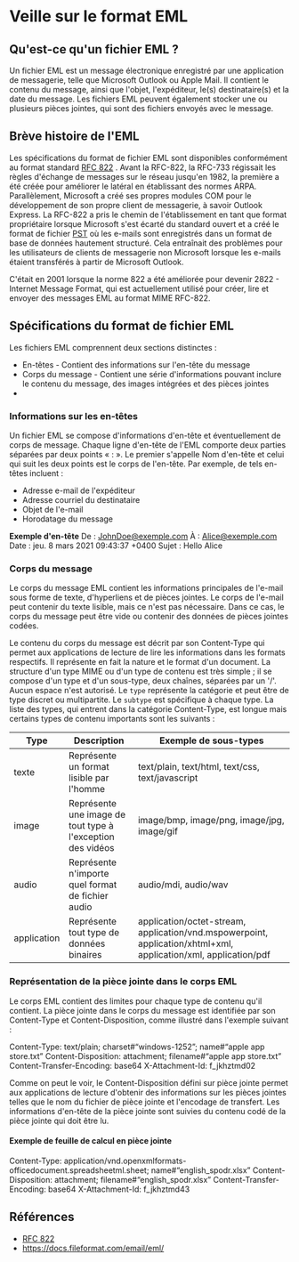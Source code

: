 # Veille sur le format EML
## Qu'est-ce qu'un fichier EML ?

Un fichier EML est un message électronique enregistré par une application de messagerie, telle que Microsoft Outlook ou Apple Mail. Il contient le contenu du message, ainsi que l'objet, l'expéditeur, le(s) destinataire(s) et la date du message. Les fichiers EML peuvent également stocker une ou plusieurs pièces jointes, qui sont des fichiers envoyés avec le message.

## Brève histoire de l'EML
Les spécifications du format de fichier EML sont disponibles conformément au format standard [RFC 822](http://www.ietf.org/rfc/rfc0822.txt) . Avant la RFC-822, la RFC-733 régissait les règles d'échange de messages sur le réseau jusqu'en 1982, la première a été créée pour améliorer le latéral en établissant des normes ARPA. Parallèlement, Microsoft a créé ses propres modules COM pour le développement de son propre client de messagerie, à savoir Outlook Express. La RFC-822 a pris le chemin de l'établissement en tant que format propriétaire lorsque Microsoft s'est écarté du standard ouvert et a créé le format de fichier [PST](https://docs.fileformat.com/email/pst/) où les e-mails sont enregistrés dans un format de base de données hautement structuré. Cela entraînait des problèmes pour les utilisateurs de clients de messagerie non Microsoft lorsque les e-mails étaient transférés à partir de Microsoft Outlook.

C'était en 2001 lorsque la norme 822 a été améliorée pour devenir 2822 - Internet Message Format, qui est actuellement utilisé pour créer, lire et envoyer des messages EML au format MIME RFC-822.

## Spécifications du format de fichier EML[](https://docs.fileformat.com/email/eml/#eml-file-format-specifications)

Les fichiers EML comprennent deux sections distinctes :

-   En-têtes - Contient des informations sur l'en-tête du message
-   Corps du message - Contient une série d'informations pouvant inclure le contenu du message, des images intégrées et des pièces jointes
- 
### Informations sur les en-têtes[](https://docs.fileformat.com/email/eml/#headers-information)

Un fichier EML se compose d'informations d'en-tête et éventuellement de corps de message. Chaque ligne d'en-tête de l'EML comporte deux parties séparées par deux points « : ». Le premier s'appelle Nom d'en-tête et celui qui suit les deux points est le corps de l'en-tête. Par exemple, de tels en-têtes incluent :

-   Adresse e-mail de l'expéditeur
-   Adresse courriel du destinataire
-   Objet de l'e-mail
-   Horodatage du message

**Exemple d'en-tête**
De : [JohnDoe@exemple.com](mailto:JohnDoe@exemple.com)
À : [Alice@exemple.com](mailto:Alice@exemple.com)
Date : jeu. 8 mars 2021 09:43:37 +0400
Sujet : Hello Alice

### Corps du message
Le corps du message EML contient les informations principales de l'e-mail sous forme de texte, d'hyperliens et de pièces jointes. Le corps de l'e-mail peut contenir du texte lisible, mais ce n'est pas nécessaire. Dans ce cas, le corps du message peut être vide ou contenir des données de pièces jointes codées.

Le contenu du corps du message est décrit par son Content-Type qui permet aux applications de lecture de lire les informations dans les formats respectifs. Il représente en fait la nature et le format d'un document. La structure d'un type MIME ou d'un type de contenu est très simple ; il se compose d'un type et d'un sous-type, deux chaînes, séparées par un '/'. Aucun espace n'est autorisé. Le `type` représente la catégorie et peut être de type discret ou multipartite. Le `subtype` est spécifique à chaque type. La liste des types, qui entrent dans la catégorie Content-Type, est longue mais certains types de contenu importants sont les suivants :

|Type            |Description                    |Exemple de sous-types        |
|----------------|-------------------------------|-----------------------------|
|texte           |Représente un format lisible par l'homme|text/plain, text/html, text/css, text/javascript            |
|image           |Représente une image de tout type à l'exception des vidéos |image/bmp, image/png, image/jpg, image/gif|
|audio           |Représente n'importe quel format de fichier audio|audio/mdi, audio/wav|
|application     |Représente tout type de données binaires|application/octet-stream, application/vnd.mspowerpoint, application/xhtml+xml, application/xml, application/pdf

### Représentation de la pièce jointe dans le corps EML
Le corps EML contient des limites pour chaque type de contenu qu'il contient. La pièce jointe dans le corps du message est identifiée par son Content-Type et Content-Disposition, comme illustré dans l'exemple suivant :

Content-Type: text/plain; charset#“windows-1252”; name#“apple app store.txt” Content-Disposition: attachment; filename#“apple app store.txt” Content-Transfer-Encoding: base64 X-Attachment-Id: f_jkhztmd02

Comme on peut le voir, le Content-Disposition défini sur pièce jointe permet aux applications de lecture d'obtenir des informations sur les pièces jointes telles que le nom du fichier de pièce jointe et l'encodage de transfert. Les informations d'en-tête de la pièce jointe sont suivies du contenu codé de la pièce jointe qui doit être lu.
#### Exemple de feuille de calcul en pièce jointe
Content-Type: application/vnd.openxmlformats-officedocument.spreadsheetml.sheet; name#“english_spodr.xlsx” Content-Disposition: attachment; filename#“english_spodr.xlsx” Content-Transfer-Encoding: base64 X-Attachment-Id: f_jkhztmd43

## Références
-   [RFC 822](http://www.ietf.org/rfc/rfc0822.txt)
- https://docs.fileformat.com/email/eml/
